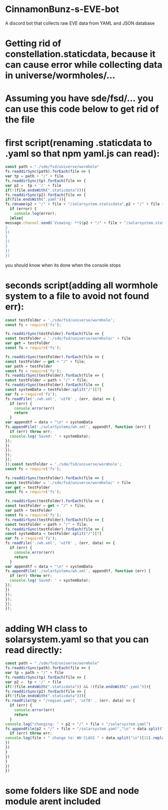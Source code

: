 # CinnamonBunz-s-EVE-bot
A discord bot that collects raw EVE data from YAML and JSON database

# Getting rid of constellation.staticdata, because it can cause error while collecting data in universe/wormholes/...
# Assuming you have sde/fsd/... you can use this code below to get rid of the file
# first script(renaming .staticdata to .yaml so that npm yaml.js can read):
```js
const path = "./sde/fsd/universe/wormhole"
fs.readdirSync(path).forEach(file => {
var tp = path + "/" + file
fs.readdirSync(tp).forEach(file => {
var p2 =  tp + '/' + file
if(!(file.endsWith(".staticdata"))){
fs.readdirSync(p2).forEach(file => {
if(file.endsWith(".yaml")){
fs.rename(p2 + "/" + file + "/solarsystem.staticdata",p2 + "/" + file + "/solarsystem.yaml", (error) => {
  if (error) {
    console.log(error);
  }else{
message.channel.send(`Viewing: **${p2 + "/" + file + "/solarsystem.staticdata"}** to **${p2 + "/" + file + "/solarsystem.yaml")
}
})
}
})
}
})
})
```
you should know when its done when the console stops
# seconds script(adding all wormhole system to a file to avoid not found err):
```js
const testFolder = './sde/fsd/universe/wormhole';
const fs = require('fs');

fs.readdirSync(testFolder).forEach(file => {
const testFolder = './sde/fsd/universe/wormhole/' + file
var get = testFolder
const fs = require('fs');

fs.readdirSync(testFolder).forEach(file => {
const testFolder = get + "/" + file;
var path = testFolder
const fs = require('fs'); 
fs.readdirSync(testFolder).forEach(file => {
const testFolder = path + "/" + file;
fs.readdirSync(testFolder).forEach(file => {
const systemData = testFolder.split("/")[7]
var fs = require('fs');
fs.readFile('./wh.xml', 'utf8' , (err, data) => {
  if (err) {
    console.error(err)
    return
  }
var appendtf = data + "\n" + systemData
fs.appendFile('./solarSystems/wh.xml', appendtf, function (err) {
  if (err) throw err;
  console.log('Saved: ' + systemData);
});
})
});
});
});
});const testFolder = './sde/fsd/universe/wormhole';
const fs = require('fs');

fs.readdirSync(testFolder).forEach(file => {
const testFolder = './sde/fsd/universe/wormhole/' + file
var get = testFolder
const fs = require('fs');

fs.readdirSync(testFolder).forEach(file => {
const testFolder = get + "/" + file;
var path = testFolder
const fs = require('fs'); 
fs.readdirSync(testFolder).forEach(file => {
const testFolder = path + "/" + file;
fs.readdirSync(testFolder).forEach(file => {
const systemData = testFolder.split("/")[7]
var fs = require('fs');
fs.readFile('./wh.xml', 'utf8' , (err, data) => {
  if (err) {
    console.error(err)
    return
  }
var appendtf = data + "\n" + systemData
fs.appendFile('./solarSystems/wh.xml', appendtf, function (err) {
  if (err) throw err;
  console.log('Saved: ' + systemData);
});
})
});
});
});
});
```
# adding WH class to solarsystem.yaml so that you can read directly:
```js
const path = "./sde/fsd/universe/wormhole"
fs.readdirSync(path).forEach(file => {
var tp = path + "/" + file
fs.readdirSync(tp).forEach(file => {
var p2 =  tp + '/' + file
if(!(file.endsWith(".staticdata")) && !(file.endsWith(".yaml"))){
fs.readdirSync(p2).forEach(file => {
if(!(file.endsWith(".staticdata"))){
fs.readFile(tp + "/region.yaml", 'utf8' , (err, data) => {
  if (err) {
    console.error(err)
    return
  }
console.log("changing: " + p2 + "/" + file + "/solarsystem.yaml")
fs.appendFile(p2 + "/" + file + "/solarsystem.yaml","\n" + data.split("\n")[15], function (err) {
  if (err) throw err;
console.log(file + " change to: WH CLASS " + data.split("\n")[15].replace("wormholeClassID: ",""))
})
})
}
})
}
})
})
```
# some folders like SDE and node module arent included
